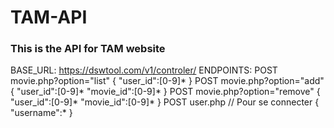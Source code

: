 # TAM-API

### This is the API for TAM website 
BASE_URL: https://dswtool.com/v1/controler/
ENDPOINTS:
POST movie.php?option="list" 
  {
    "user_id":[0-9]*
  }
POST movie.php?option="add"
  {
    "user_id":[0-9]*
    "movie_id":[0-9]*
  }
POST movie.php?option="remove"
  {
    "user_id":[0-9]*
    "movie_id":[0-9]*
  }
POST user.php  // Pour se connecter
  {
    "username":* 
  }
